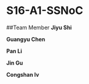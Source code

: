 # S16-A1-SSNoC
##Team Member
**Jiyu Shi**<p>
**Guangyu Chen**<p>
**Pan Li**<p>
**Jin Gu**<p>
**Congshan lv**<p>
